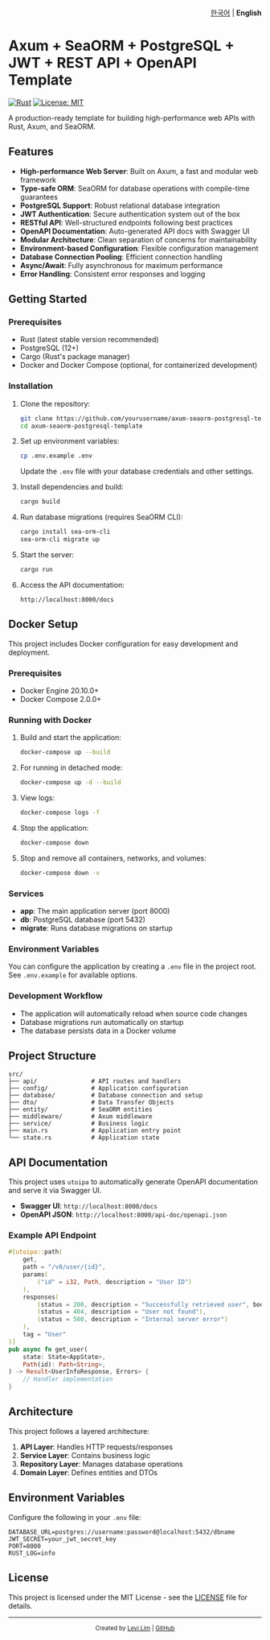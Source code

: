 <div align="right">
  <a href="./README.ko.md">한국어</a> | <strong>English</strong>
</div>

# Axum + SeaORM + PostgreSQL + JWT + REST API + OpenAPI Template

[![Rust](https://img.shields.io/badge/rust-stable-blue.svg)](https://www.rust-lang.org/)
[![License: MIT](https://img.shields.io/badge/License-MIT-yellow.svg)](https://opensource.org/licenses/MIT)

A production-ready template for building high-performance web APIs with Rust, Axum, and SeaORM.

## Features

- **High-performance Web Server**: Built on Axum, a fast and modular web framework
- **Type-safe ORM**: SeaORM for database operations with compile-time guarantees
- **PostgreSQL Support**: Robust relational database integration
- **JWT Authentication**: Secure authentication system out of the box
- **RESTful API**: Well-structured endpoints following best practices
- **OpenAPI Documentation**: Auto-generated API docs with Swagger UI
- **Modular Architecture**: Clean separation of concerns for maintainability
- **Environment-based Configuration**: Flexible configuration management
- **Database Connection Pooling**: Efficient connection handling
- **Async/Await**: Fully asynchronous for maximum performance
- **Error Handling**: Consistent error responses and logging

## Getting Started

### Prerequisites

- Rust (latest stable version recommended)
- PostgreSQL (12+)
- Cargo (Rust's package manager)
- Docker and Docker Compose (optional, for containerized development)

### Installation

1. Clone the repository:
   ```bash
   git clone https://github.com/yourusername/axum-seaorm-postgresql-template.git
   cd axum-seaorm-postgresql-template
   ```

2. Set up environment variables:
   ```bash
   cp .env.example .env
   ```
   Update the `.env` file with your database credentials and other settings.

3. Install dependencies and build:
   ```bash
   cargo build
   ```

4. Run database migrations (requires SeaORM CLI):
   ```bash
   cargo install sea-orm-cli
   sea-orm-cli migrate up
   ```

5. Start the server:
   ```bash
   cargo run
   ```

6. Access the API documentation:
   ```
   http://localhost:8000/docs
   ```

## Docker Setup

This project includes Docker configuration for easy development and deployment.

### Prerequisites

- Docker Engine 20.10.0+
- Docker Compose 2.0.0+

### Running with Docker

1. Build and start the application:
   ```bash
   docker-compose up --build
   ```

2. For running in detached mode:
   ```bash
   docker-compose up -d --build
   ```

3. View logs:
   ```bash
   docker-compose logs -f
   ```

4. Stop the application:
   ```bash
   docker-compose down
   ```

5. Stop and remove all containers, networks, and volumes:
   ```bash
   docker-compose down -v
   ```

### Services

- **app**: The main application server (port 8000)
- **db**: PostgreSQL database (port 5432)
- **migrate**: Runs database migrations on startup

### Environment Variables

You can configure the application by creating a `.env` file in the project root. See `.env.example` for available options.

### Development Workflow

- The application will automatically reload when source code changes
- Database migrations run automatically on startup
- The database persists data in a Docker volume

## Project Structure

```
src/
├── api/               # API routes and handlers
├── config/            # Application configuration
├── database/          # Database connection and setup
├── dto/               # Data Transfer Objects
├── entity/            # SeaORM entities
├── middleware/        # Axum middleware
├── service/           # Business logic
├── main.rs            # Application entry point
└── state.rs           # Application state
```

## API Documentation

This project uses `utoipa` to automatically generate OpenAPI documentation and serve it via Swagger UI.

- **Swagger UI**: `http://localhost:8000/docs`
- **OpenAPI JSON**: `http://localhost:8000/api-doc/openapi.json`

### Example API Endpoint

```rust
#[utoipa::path(
    get,
    path = "/v0/user/{id}",
    params(
        ("id" = i32, Path, description = "User ID")
    ),
    responses(
        (status = 200, description = "Successfully retrieved user", body = UserInfoResponse),
        (status = 404, description = "User not found"),
        (status = 500, description = "Internal server error")
    ),
    tag = "User"
)]
pub async fn get_user(
    state: State<AppState>,
    Path(id): Path<String>,
) -> Result<UserInfoResponse, Errors> {
    // Handler implementation
}
```

## Architecture

This project follows a layered architecture:

1. **API Layer**: Handles HTTP requests/responses
2. **Service Layer**: Contains business logic
3. **Repository Layer**: Manages database operations
4. **Domain Layer**: Defines entities and DTOs

## Environment Variables

Configure the following in your `.env` file:

```env
DATABASE_URL=postgres://username:password@localhost:5432/dbname
JWT_SECRET=your_jwt_secret_key
PORT=8000
RUST_LOG=info
```

## License

This project is licensed under the MIT License - see the [LICENSE](./LICENSE) file for details.

---

<div align="center">
  <sub>Created by <a href="https://github.com/shiueo">Levi Lim</a> | <a href="https://github.com/shiueo/axum-seaorm-postgresql-jwt-rest-openapi-template">GitHub</a></sub>
</div>
